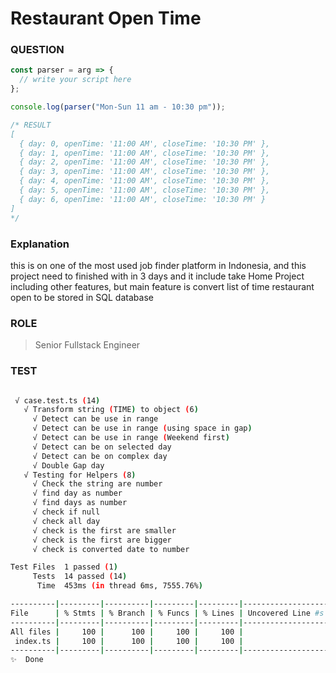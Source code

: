 # Restaurant Open Time

### QUESTION

```js
const parser = arg => {
  // write your script here
};
```

```ts
console.log(parser("Mon-Sun 11 am - 10:30 pm"));

/* RESULT
[
  { day: 0, openTime: '11:00 AM', closeTime: '10:30 PM' },
  { day: 1, openTime: '11:00 AM', closeTime: '10:30 PM' },
  { day: 2, openTime: '11:00 AM', closeTime: '10:30 PM' },
  { day: 3, openTime: '11:00 AM', closeTime: '10:30 PM' },
  { day: 4, openTime: '11:00 AM', closeTime: '10:30 PM' },
  { day: 5, openTime: '11:00 AM', closeTime: '10:30 PM' },
  { day: 6, openTime: '11:00 AM', closeTime: '10:30 PM' }
]
*/
```

### Explanation

this is on one of the most used job finder platform in Indonesia, and this project need to finished with in 3 days and it include take Home Project including other features, but main feature is convert list of time restaurant open to be stored in SQL database

### ROLE

> Senior Fullstack Engineer

### TEST

```bash

 √ case.test.ts (14)
   √ Transform string (TIME) to object (6)
     √ Detect can be use in range
     √ Detect can be use in range (using space in gap)
     √ Detect can be use in range (Weekend first)
     √ Detect can be on selected day
     √ Detect can be on complex day
     √ Double Gap day
   √ Testing for Helpers (8)
     √ Check the string are number
     √ find day as number
     √ find days as number
     √ check if null
     √ check all day
     √ check is the first are smaller
     √ check is the first are bigger
     √ check is converted date to number

Test Files  1 passed (1)
     Tests  14 passed (14)
      Time  453ms (in thread 6ms, 7555.76%)

----------|---------|----------|---------|---------|-------------------
File      | % Stmts | % Branch | % Funcs | % Lines | Uncovered Line #s
----------|---------|----------|---------|---------|-------------------
All files |     100 |      100 |     100 |     100 |
 index.ts |     100 |      100 |     100 |     100 |
----------|---------|----------|---------|---------|-------------------
✨  Done
```
